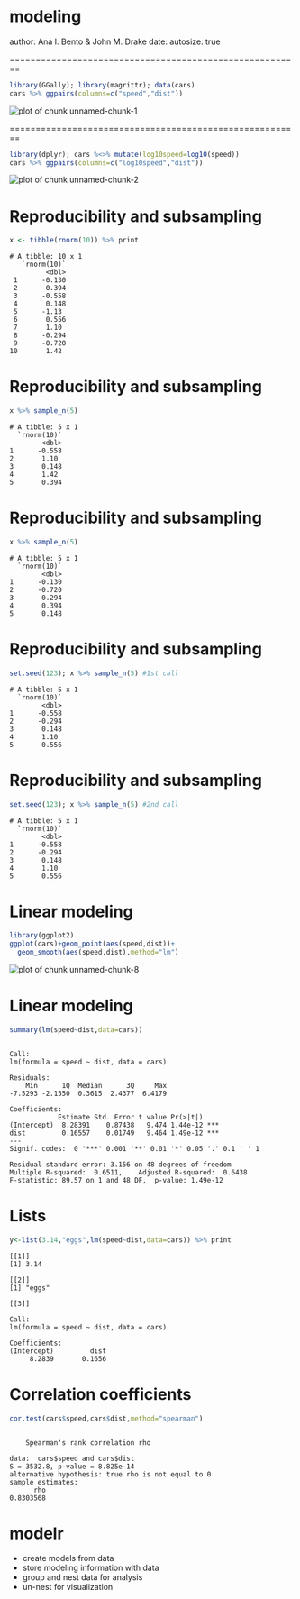 modeling
========================================================
author: Ana I. Bento & John M. Drake 
date: 
autosize: true

========================================================

```r
library(GGally); library(magrittr); data(cars) 
cars %>% ggpairs(columns=c("speed","dist"))
```

![plot of chunk unnamed-chunk-1](modeling-presentation-figure/unnamed-chunk-1-1.png)


========================================================

```r
library(dplyr); cars %<>% mutate(log10speed=log10(speed))
cars %>% ggpairs(columns=c("log10speed","dist"))
```

![plot of chunk unnamed-chunk-2](modeling-presentation-figure/unnamed-chunk-2-1.png)

Reproducibility and subsampling
========================================================

```r
x <- tibble(rnorm(10)) %>% print
```

```
# A tibble: 10 x 1
   `rnorm(10)`
         <dbl>
 1      -0.130
 2       0.394
 3      -0.558
 4       0.148
 5      -1.13 
 6       0.556
 7       1.10 
 8      -0.294
 9      -0.720
10       1.42 
```

Reproducibility and subsampling
========================================================

```r
x %>% sample_n(5)
```

```
# A tibble: 5 x 1
  `rnorm(10)`
        <dbl>
1      -0.558
2       1.10 
3       0.148
4       1.42 
5       0.394
```

Reproducibility and subsampling
========================================================

```r
x %>% sample_n(5)
```

```
# A tibble: 5 x 1
  `rnorm(10)`
        <dbl>
1      -0.130
2      -0.720
3      -0.294
4       0.394
5       0.148
```

Reproducibility and subsampling
========================================================

```r
set.seed(123); x %>% sample_n(5) #1st call
```

```
# A tibble: 5 x 1
  `rnorm(10)`
        <dbl>
1      -0.558
2      -0.294
3       0.148
4       1.10 
5       0.556
```

Reproducibility and subsampling
========================================================

```r
set.seed(123); x %>% sample_n(5) #2nd call
```

```
# A tibble: 5 x 1
  `rnorm(10)`
        <dbl>
1      -0.558
2      -0.294
3       0.148
4       1.10 
5       0.556
```

Linear modeling
========================================================

```r
library(ggplot2)
ggplot(cars)+geom_point(aes(speed,dist))+
  geom_smooth(aes(speed,dist),method="lm")
```

![plot of chunk unnamed-chunk-8](modeling-presentation-figure/unnamed-chunk-8-1.png)


Linear modeling
========================================================

```r
summary(lm(speed~dist,data=cars))
```

```

Call:
lm(formula = speed ~ dist, data = cars)

Residuals:
    Min      1Q  Median      3Q     Max 
-7.5293 -2.1550  0.3615  2.4377  6.4179 

Coefficients:
            Estimate Std. Error t value Pr(>|t|)    
(Intercept)  8.28391    0.87438   9.474 1.44e-12 ***
dist         0.16557    0.01749   9.464 1.49e-12 ***
---
Signif. codes:  0 '***' 0.001 '**' 0.01 '*' 0.05 '.' 0.1 ' ' 1

Residual standard error: 3.156 on 48 degrees of freedom
Multiple R-squared:  0.6511,	Adjusted R-squared:  0.6438 
F-statistic: 89.57 on 1 and 48 DF,  p-value: 1.49e-12
```


Lists
========================================================

```r
y<-list(3.14,"eggs",lm(speed~dist,data=cars)) %>% print
```

```
[[1]]
[1] 3.14

[[2]]
[1] "eggs"

[[3]]

Call:
lm(formula = speed ~ dist, data = cars)

Coefficients:
(Intercept)         dist  
     8.2839       0.1656  
```


Correlation coefficients
========================================================

```r
cor.test(cars$speed,cars$dist,method="spearman")
```

```

	Spearman's rank correlation rho

data:  cars$speed and cars$dist
S = 3532.8, p-value = 8.825e-14
alternative hypothesis: true rho is not equal to 0
sample estimates:
      rho 
0.8303568 
```



modelr
========================================================

* create models from data
* store modeling information with data
* group and nest data for analysis
* un-nest for visualization

